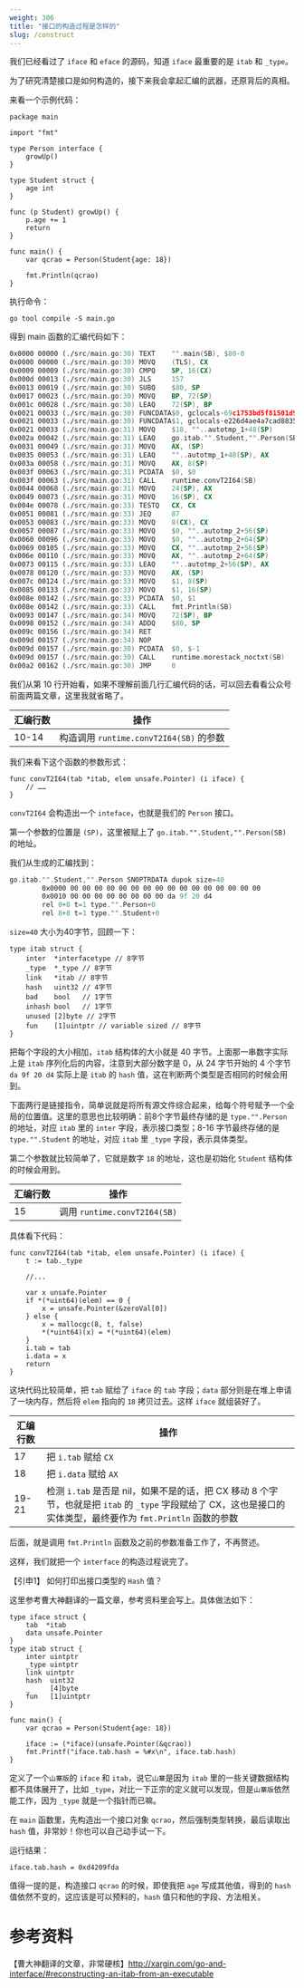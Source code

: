 ```yaml
---
weight: 306
title: "接口的构造过程是怎样的"
slug: /construct
---
```


我们已经看过了 `iface` 和 `eface` 的源码，知道 `iface` 最重要的是 `itab` 和 `_type`。

为了研究清楚接口是如何构造的，接下来我会拿起汇编的武器，还原背后的真相。

来看一个示例代码：

```golang
package main

import "fmt"

type Person interface {
    growUp()
}

type Student struct {
    age int
}

func (p Student) growUp() {
    p.age += 1
    return
}

func main() {
    var qcrao = Person(Student{age: 18})

    fmt.Println(qcrao)
}
```

执行命令：

```shell
go tool compile -S main.go
```

得到 main 函数的汇编代码如下：

```asm
0x0000 00000 (./src/main.go:30) TEXT    "".main(SB), $80-0
0x0000 00000 (./src/main.go:30) MOVQ    (TLS), CX
0x0009 00009 (./src/main.go:30) CMPQ    SP, 16(CX)
0x000d 00013 (./src/main.go:30) JLS     157
0x0013 00019 (./src/main.go:30) SUBQ    $80, SP
0x0017 00023 (./src/main.go:30) MOVQ    BP, 72(SP)
0x001c 00028 (./src/main.go:30) LEAQ    72(SP), BP
0x0021 00033 (./src/main.go:30) FUNCDATA$0, gclocals·69c1753bd5f81501d95132d08af04464(SB)
0x0021 00033 (./src/main.go:30) FUNCDATA$1, gclocals·e226d4ae4a7cad8835311c6a4683c14f(SB)
0x0021 00033 (./src/main.go:31) MOVQ    $18, ""..autotmp_1+48(SP)
0x002a 00042 (./src/main.go:31) LEAQ    go.itab."".Student,"".Person(SB), AX
0x0031 00049 (./src/main.go:31) MOVQ    AX, (SP)
0x0035 00053 (./src/main.go:31) LEAQ    ""..autotmp_1+48(SP), AX
0x003a 00058 (./src/main.go:31) MOVQ    AX, 8(SP)
0x003f 00063 (./src/main.go:31) PCDATA  $0, $0
0x003f 00063 (./src/main.go:31) CALL    runtime.convT2I64(SB)
0x0044 00068 (./src/main.go:31) MOVQ    24(SP), AX
0x0049 00073 (./src/main.go:31) MOVQ    16(SP), CX
0x004e 00078 (./src/main.go:33) TESTQ   CX, CX
0x0051 00081 (./src/main.go:33) JEQ     87
0x0053 00083 (./src/main.go:33) MOVQ    8(CX), CX
0x0057 00087 (./src/main.go:33) MOVQ    $0, ""..autotmp_2+56(SP)
0x0060 00096 (./src/main.go:33) MOVQ    $0, ""..autotmp_2+64(SP)
0x0069 00105 (./src/main.go:33) MOVQ    CX, ""..autotmp_2+56(SP)
0x006e 00110 (./src/main.go:33) MOVQ    AX, ""..autotmp_2+64(SP)
0x0073 00115 (./src/main.go:33) LEAQ    ""..autotmp_2+56(SP), AX
0x0078 00120 (./src/main.go:33) MOVQ    AX, (SP)
0x007c 00124 (./src/main.go:33) MOVQ    $1, 8(SP)
0x0085 00133 (./src/main.go:33) MOVQ    $1, 16(SP)
0x008e 00142 (./src/main.go:33) PCDATA  $0, $1
0x008e 00142 (./src/main.go:33) CALL    fmt.Println(SB)
0x0093 00147 (./src/main.go:34) MOVQ    72(SP), BP
0x0098 00152 (./src/main.go:34) ADDQ    $80, SP
0x009c 00156 (./src/main.go:34) RET
0x009d 00157 (./src/main.go:34) NOP
0x009d 00157 (./src/main.go:30) PCDATA  $0, $-1
0x009d 00157 (./src/main.go:30) CALL    runtime.morestack_noctxt(SB)
0x00a2 00162 (./src/main.go:30) JMP     0
```

我们从第 10 行开始看，如果不理解前面几行汇编代码的话，可以回去看看公众号前面两篇文章，这里我就省略了。

| 汇编行数  | 操作                               |
| ----- | -------------------------------- |
| 10-14 | 构造调用 `runtime.convT2I64(SB)` 的参数 |

我们来看下这个函数的参数形式：

```golang
func convT2I64(tab *itab, elem unsafe.Pointer) (i iface) {
    // ……
}
```

`convT2I64` 会构造出一个 `inteface`，也就是我们的 `Person` 接口。

第一个参数的位置是 `(SP)`，这里被赋上了 `go.itab."".Student,"".Person(SB)` 的地址。

我们从生成的汇编找到：

```asm
go.itab."".Student,"".Person SNOPTRDATA dupok size=40
        0x0000 00 00 00 00 00 00 00 00 00 00 00 00 00 00 00 00  
        0x0010 00 00 00 00 00 00 00 00 da 9f 20 d4              
        rel 0+8 t=1 type."".Person+0
        rel 8+8 t=1 type."".Student+0
```

`size=40` 大小为40字节，回顾一下：

```golang
type itab struct {
    inter  *interfacetype // 8字节
    _type  *_type // 8字节
    link   *itab // 8字节
    hash   uint32 // 4字节
    bad    bool   // 1字节
    inhash bool   // 1字节
    unused [2]byte // 2字节
    fun    [1]uintptr // variable sized // 8字节
}
```

把每个字段的大小相加，`itab` 结构体的大小就是 40 字节。上面那一串数字实际上是 `itab` 序列化后的内容，注意到大部分数字是 0，从 24 字节开始的 4 个字节 `da 9f 20 d4` 实际上是 `itab` 的 `hash` 值，这在判断两个类型是否相同的时候会用到。

下面两行是链接指令，简单说就是将所有源文件综合起来，给每个符号赋予一个全局的位置值。这里的意思也比较明确：前8个字节最终存储的是 `type."".Person` 的地址，对应 `itab` 里的 `inter` 字段，表示接口类型；8-16 字节最终存储的是 `type."".Student` 的地址，对应 `itab` 里 `_type` 字段，表示具体类型。

第二个参数就比较简单了，它就是数字 `18` 的地址，这也是初始化 `Student` 结构体的时候会用到。

| 汇编行数 | 操作                         |
| ---- | -------------------------- |
| 15   | 调用 `runtime.convT2I64(SB)` |

具体看下代码：

```golang
func convT2I64(tab *itab, elem unsafe.Pointer) (i iface) {
    t := tab._type

    //...

    var x unsafe.Pointer
    if *(*uint64)(elem) == 0 {
        x = unsafe.Pointer(&zeroVal[0])
    } else {
        x = mallocgc(8, t, false)
        *(*uint64)(x) = *(*uint64)(elem)
    }
    i.tab = tab
    i.data = x
    return
}
```

这块代码比较简单，把 `tab` 赋给了 `iface` 的 `tab` 字段；`data` 部分则是在堆上申请了一块内存，然后将 `elem` 指向的 `18` 拷贝过去。这样 `iface` 就组装好了。

| 汇编行数  | 操作                                                                                                          |
| ----- | ----------------------------------------------------------------------------------------------------------- |
| 17    | 把 `i.tab` 赋给 `CX`                                                                                           |
| 18    | 把 `i.data` 赋给 `AX`                                                                                          |
| 19-21 | 检测 `i.tab` 是否是 nil，如果不是的话，把 CX 移动 8 个字节，也就是把 `itab` 的 `_type` 字段赋给了 CX，这也是接口的实体类型，最终要作为 `fmt.Println` 函数的参数 |

后面，就是调用 `fmt.Println` 函数及之前的参数准备工作了，不再赘述。

这样，我们就把一个 `interface` 的构造过程说完了。

【引申1】
如何打印出接口类型的 `Hash` 值？

这里参考曹大神翻译的一篇文章，参考资料里会写上。具体做法如下：

```golang
type iface struct {
    tab  *itab
    data unsafe.Pointer
}
type itab struct {
    inter uintptr
    _type uintptr
    link uintptr
    hash  uint32
    _     [4]byte
    fun   [1]uintptr
}

func main() {
    var qcrao = Person(Student{age: 18})

    iface := (*iface)(unsafe.Pointer(&qcrao))
    fmt.Printf("iface.tab.hash = %#x\n", iface.tab.hash)
}
```

定义了一个`山寨版`的 `iface` 和 `itab`，说它`山寨`是因为 `itab` 里的一些关键数据结构都不具体展开了，比如 `_type`，对比一下正宗的定义就可以发现，但是`山寨版`依然能工作，因为 `_type` 就是一个指针而已嘛。

在 `main` 函数里，先构造出一个接口对象 `qcrao`，然后强制类型转换，最后读取出 `hash` 值，非常妙！你也可以自己动手试一下。

运行结果：

```shell
iface.tab.hash = 0xd4209fda
```

值得一提的是，构造接口 `qcrao` 的时候，即使我把 `age` 写成其他值，得到的 `hash` 值依然不变的，这应该是可以预料的，`hash` 值只和他的字段、方法相关。

# 参考资料

【曹大神翻译的文章，非常硬核】http://xargin.com/go-and-interface/#reconstructing-an-itab-from-an-executable